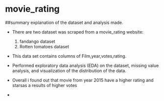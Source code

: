 # movie_rating

##summary explanation of the dataset and analysis made.
* There are two dataset was scraped from a movie_rating website:
  1. fandango dataset
  2. Rotten tomatoes dataset

* This data set contains columns of Film,year,votes,rating.

* Performed exploratory data analysis (EDA) on the dataset, missing value analysis, and visualization of the distribution of the data.

* Overall i found out that movie from year 2015 have a higher rating and starsas a results of higher votes
* 
